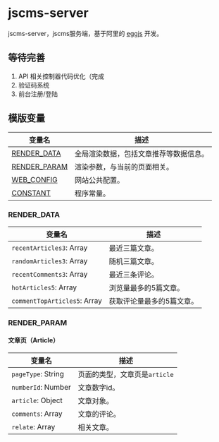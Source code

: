 # jscms-server

jscms-server，jscms服务端，基于阿里的 [eggjs](https://github.com/eggjs/egg) 开发。

## 等待完善

1. API 相关控制器代码优化（完成
1. 验证码系统
1. 前台注册/登陆

## 模版变量

变量名 | 描述
---|---
[RENDER_DATA](#RENDER_DATA) | 全局渲染数据，包括文章推荐等数据信息。
[RENDER_PARAM](#RENDER_PARAM) | 渲染参数，与当前的页面相关。
[WEB_CONFIG](#WEB_CONFIG) | 网站公共配置。
[CONSTANT](#CONSTANT) | 程序常量。

### RENDER_DATA

变量名 | 描述
---|---
``recentArticles3``: Array | 最近三篇文章。
``randomArticles3``: Array | 随机三篇文章。
``recentComments3``: Array | 最近三条评论。
``hotArticles5``: Array | 浏览量最多的5篇文章。
``commentTopArticles5``: Array | 获取评论量最多的5篇文章。

### RENDER_PARAM

#### 文章页（Article）

变量名 | 描述
---|---
``pageType``: String | 页面的类型，文章页是``article``
``numberId``: Number | 文章数字id。
``article``: Object | 文章对象。
``comments``: Array | 文章的评论。
``relate``: Array | 相关文章。
